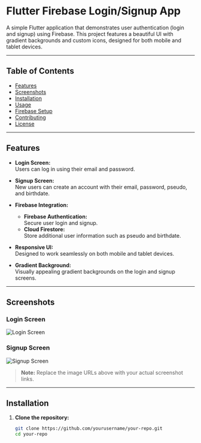# Flutter Firebase Login/Signup App

A simple Flutter application that demonstrates user authentication (login and signup) using Firebase. This project features a beautiful UI with gradient backgrounds and custom icons, designed for both mobile and tablet devices.

---

## Table of Contents

- [Features](#features)
- [Screenshots](#screenshots)
- [Installation](#installation)
- [Usage](#usage)
- [Firebase Setup](#firebase-setup)
- [Contributing](#contributing)
- [License](#license)

---

## Features

- **Login Screen:**  
  Users can log in using their email and password.

- **Signup Screen:**  
  New users can create an account with their email, password, pseudo, and birthdate.

- **Firebase Integration:**
  - **Firebase Authentication:**  
    Secure user login and signup.
  - **Cloud Firestore:**  
    Store additional user information such as pseudo and birthdate.

- **Responsive UI:**  
  Designed to work seamlessly on both mobile and tablet devices.

- **Gradient Background:**  
  Visually appealing gradient backgrounds on the login and signup screens.

---

## Screenshots

### Login Screen

![Login Screen](https://yourdomain.com/path/to/login-screen.png)

### Signup Screen

![Signup Screen](https://yourdomain.com/path/to/signup-screen.png)

> **Note:** Replace the image URLs above with your actual screenshot links.

---

## Installation

1. **Clone the repository:**

   ```bash
   git clone https://github.com/yourusername/your-repo.git
   cd your-repo


